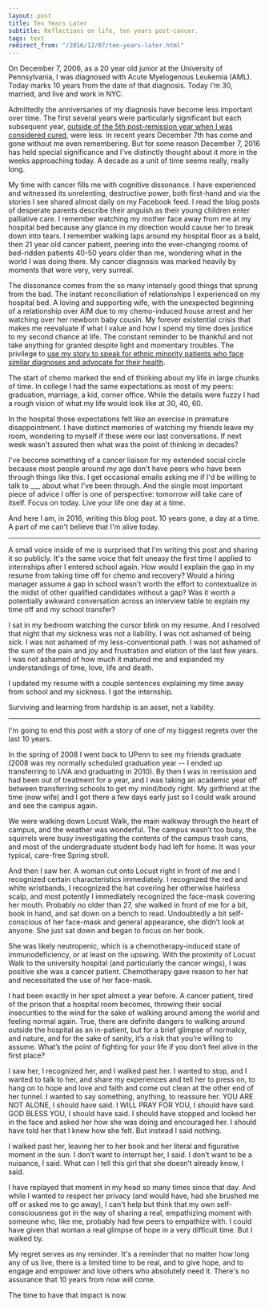 ```yaml
---
layout: post
title: Ten Years Later
subtitle: Reflections on life, ten years post-cancer.
tags: text
redirect_from: "/2016/12/07/ten-years-later.html"
---
```


On December 7, 2006, as a 20 year old junior at the University of Pennsylvania,
I was diagnosed with Acute Myelogenous Leukemia (AML). Today marks 10 years from
the date of that diagnosis. Today I'm 30, married, and live and work in NYC.

Admittedly the anniversaries of my diagnosis have become less important over time.
The first several years were particularly significant but each
subsequent year, [outside of the 5th post-remission year when I was considered
cured](http://blog.danielna.com/2012/08/20/cured.html), were less. In recent years
December 7th has come and gone without me even
remembering. But for some reason December 7, 2016 has held special significance
and I've distinctly thought about it more in the weeks approaching today. A
decade as a unit of time seems really, really long.

My time with cancer fills me with cognitive dissonance. I have experienced and
witnessed its unrelenting, destructive power, both first-hand and via the
stories I see shared almost daily on my Facebook feed. I read the blog posts of
desperate parents describe their anguish as their young children enter palliative
care. I remember watching my mother face away from me at my hospital bed because
any glance in my direction would cause her to break down into tears. I remember
walking laps around my hospital floor as a bald, then 21 year old cancer patient,
peering into the ever-changing rooms of bed-ridden patients 40-50 years older
than me, wondering what in the world I was doing there. My cancer
diagnosis was marked heavily by moments that were very, very surreal.

The dissonance comes from the so many intensely good things that sprung from the
bad. The instant reconciliation of relationships I experienced on my hospital bed.
A loving and supporting wife, with the unexpected beginning of a relationship
over AIM due to my chemo-induced house arrest and her watching over her
newborn baby cousin.  My forever existential crisis that makes me reevaluate
if what I value and how I spend my time does justice to my second chance
at life. The constant reminder to be thankful and not take anything for granted
despite light and momentary troubles. The privilege to [use my story to speak for
ethnic minority patients who face similar diagnoses and advocate for their health](http://www.cheekswab.org/).

The start of chemo marked the end of thinking about my life in large chunks of
time. In college I had the same expectations as most of my peers: graduation,
marriage, a kid, corner office. While the details were fuzzy I had a rough
vision of what my life would look like at 30, 40, 60.

In the hospital those expectations felt like an exercise in premature
disappointment. I have distinct memories of watching my friends leave my room,
wondering to myself if these were our last conversations. If next week wasn't
assured then what was the point of thinking in decades?

I've become something of a cancer liaison for my extended social circle because
most people around my age don't have peers who have been through things like
this. I get occasional emails asking me if I'd be willing to talk to \_\_\_ about
what I've been through. And the single most important piece of advice I offer is one
of perspective: tomorrow will take care of itself. Focus on today. Live your life
one day at a time.

And here I am, in 2016, writing this blog post. 10 years gone, a day at a time.
A part of me can't believe that I'm alive today.

---

A small voice inside of me is surprised that I'm writing this post and sharing
it so publicly. It's the same voice that felt uneasy the first time I applied
to internships after I entered school again. How would I explain the gap in
my resume from taking time off for chemo and recovery? Would a hiring manager
assume a gap in school wasn't worth the effort to contextualize in the midst of
other qualified candidates without a gap? Was it worth a potentially awkward
conversation across an interview table to explain my time off and my school transfer?

I sat in my bedroom watching the cursor blink on my resume. And I resolved that
night that my sickness was not a liability. I was not ashamed of being sick. I
was not ashamed of my less-conventional path. I was not ashamed of the sum of
the pain and joy and frustration and elation of the last few years. I was not
ashamed of how much it matured me and expanded my understandings of time, love,
life and death.

I updated my resume with a couple sentences explaining my time away from school
and my sickness. I got the internship.

Surviving and learning from hardship is an asset, not a liability.

---

I'm going to end this post with a story of one of my biggest regrets over the
last 10 years.

In the spring of 2008 I went back to UPenn to see my friends graduate (2008
was my normally scheduled graduation year -- I ended up transferring to UVA
and graduating in 2010).  By then I was in remission and had been out of
treatment for a year, and I was taking an academic year off between
transferring schools to get my mind/body right.  My girlfriend at the time
(now wife) and I got there a few days early just so I could walk around and see
the campus again.

We were walking down Locust Walk, the main walkway through the heart of campus,
and the weather was wonderful. The campus wasn’t too busy, the squirrels were
busy investigating the contents of the campus trash cans, and most of the
undergraduate student body had left for home.  It was your typical, care-free
Spring stroll.

And then I saw her.  A woman cut onto Locust right in front of me and I
recognized certain characteristics immediately.  I recognized the red and white
wristbands, I recognized the hat covering her otherwise hairless scalp, and
most potently I immediately recognized the face-mask covering her mouth.
Probably no older than 27, she walked in front of me for a bit, book in hand,
and sat down on a bench to read.  Undoubtedly a bit self-conscious of her
face-mask and general appearance, she didn’t look at anyone.  She just sat down
and began to focus on her book.

She was likely neutropenic, which is a chemotherapy-induced state of
immunodeficiency, or at least on the upswing.  With the proximity of Locust
Walk to the university hospital (and particularly the cancer wings), I was
positive she was a cancer patient.  Chemotherapy gave reason to her hat and
necessitated the use of her face-mask.

I had been exactly in her spot almost a year before.  A cancer patient, tired
of the prison that a hospital room becomes, throwing their social insecurities
to the wind for the sake of walking around among the world and feeling normal
again.  True, there are definite dangers to walking around outside the hospital
as an in-patient, but for a brief glimpse of normalcy, and nature, and for the
sake of sanity, it’s a risk that you’re willing to assume.  What’s the point of
fighting for your life if you don’t feel alive in the first place?

I saw her, I recognized her, and I walked past her.  I wanted to stop, and I
wanted to talk to her, and share my experiences and tell her to press on, to
hang on to hope and love and faith and come out clean at the other end of her
tunnel. I wanted to say something, anything, to reassure her.  YOU ARE NOT
ALONE, I should have said.  I WILL PRAY FOR YOU, I should have said.  GOD BLESS
YOU, I should have said.  I should have stopped and looked her in the face and
asked her how she was doing and encouraged her. I should have told her that I knew
how she felt. But instead I said nothing.

I walked past her, leaving her to her book and her literal and figurative
moment in the sun. I don’t want to interrupt her, I said. I don’t want to be a
nuisance, I said.  What can I tell this girl that she doesn’t already know, I
said.

I have replayed that moment in my head so many times since that day. And while
I wanted to respect her privacy (and would have, had she brushed me off or
asked me to go away), I can't help but think that my own self-consciousness got
in the way of sharing a real, empathizing moment with someone who, like me,
probably had few peers to empathize with. I could have given that woman a real
glimpse of hope in a very difficult time. But I walked by.

My regret serves as my reminder.  It's a reminder that no matter how long any
of us live, there is a limited time to be real, and to give hope, and to engage
and empower and love others who absolutely need it. There's no assurance that
10 years from now will come.

The time to have that impact is now.

